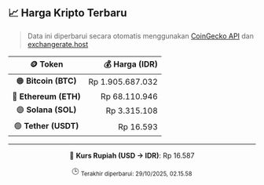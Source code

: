 

<!-- HARGA_KRIPTO -->
## 📈 Harga Kripto Terbaru

> Data ini diperbarui secara otomatis menggunakan [CoinGecko API](https://www.coingecko.com/) dan [exchangerate.host](https://exchangerate.host/)

<div align="center">

| 🪙 Token | 💰 Harga (IDR) |
|:------:|---------------:|
| 🟠 **Bitcoin (BTC)**   | Rp 1.905.687.032 |
| 🔵 **Ethereum (ETH)**  | Rp 68.110.946 |
| 🟣 **Solana (SOL)**    | Rp 3.315.108 |
| 🟢 **Tether (USDT)**   | Rp 16.593 |

---

💱 **Kurs Rupiah (USD → IDR)**: Rp 16.587

🕒 <sub>Terakhir diperbarui: 29/10/2025, 02.15.58</sub>

</div>
<!-- /HARGA_KRIPTO -->